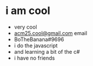 # i am cool
- very cool
- acm25.cool@gmail.com email
- BoTheBanana#9696
- i do the javascript
- and learning a bit of the c#
- i have no friends
